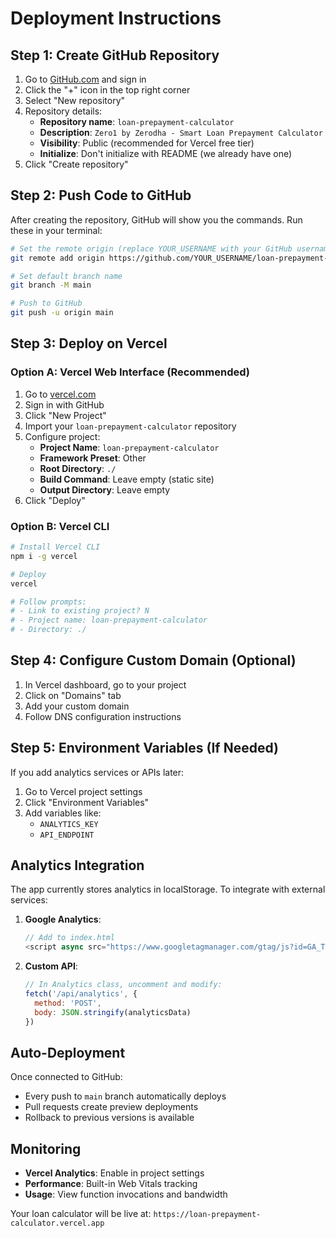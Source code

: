 # Deployment Instructions

## Step 1: Create GitHub Repository

1. Go to [GitHub.com](https://github.com) and sign in
2. Click the "+" icon in the top right corner
3. Select "New repository"
4. Repository details:
   - **Repository name**: `loan-prepayment-calculator`
   - **Description**: `Zero1 by Zerodha - Smart Loan Prepayment Calculator`
   - **Visibility**: Public (recommended for Vercel free tier)
   - **Initialize**: Don't initialize with README (we already have one)
5. Click "Create repository"

## Step 2: Push Code to GitHub

After creating the repository, GitHub will show you the commands. Run these in your terminal:

```bash
# Set the remote origin (replace YOUR_USERNAME with your GitHub username)
git remote add origin https://github.com/YOUR_USERNAME/loan-prepayment-calculator.git

# Set default branch name
git branch -M main

# Push to GitHub
git push -u origin main
```

## Step 3: Deploy on Vercel

### Option A: Vercel Web Interface (Recommended)
1. Go to [vercel.com](https://vercel.com)
2. Sign in with GitHub
3. Click "New Project"
4. Import your `loan-prepayment-calculator` repository
5. Configure project:
   - **Project Name**: `loan-prepayment-calculator`
   - **Framework Preset**: Other
   - **Root Directory**: `./`
   - **Build Command**: Leave empty (static site)
   - **Output Directory**: Leave empty
6. Click "Deploy"

### Option B: Vercel CLI
```bash
# Install Vercel CLI
npm i -g vercel

# Deploy
vercel

# Follow prompts:
# - Link to existing project? N
# - Project name: loan-prepayment-calculator
# - Directory: ./
```

## Step 4: Configure Custom Domain (Optional)

1. In Vercel dashboard, go to your project
2. Click on "Domains" tab
3. Add your custom domain
4. Follow DNS configuration instructions

## Step 5: Environment Variables (If Needed)

If you add analytics services or APIs later:
1. Go to Vercel project settings
2. Click "Environment Variables"
3. Add variables like:
   - `ANALYTICS_KEY`
   - `API_ENDPOINT`

## Analytics Integration

The app currently stores analytics in localStorage. To integrate with external services:

1. **Google Analytics**:
   ```javascript
   // Add to index.html
   <script async src="https://www.googletagmanager.com/gtag/js?id=GA_TRACKING_ID"></script>
   ```

2. **Custom API**:
   ```javascript
   // In Analytics class, uncomment and modify:
   fetch('/api/analytics', { 
     method: 'POST', 
     body: JSON.stringify(analyticsData) 
   })
   ```

## Auto-Deployment

Once connected to GitHub:
- Every push to `main` branch automatically deploys
- Pull requests create preview deployments
- Rollback to previous versions is available

## Monitoring

- **Vercel Analytics**: Enable in project settings
- **Performance**: Built-in Web Vitals tracking
- **Usage**: View function invocations and bandwidth

Your loan calculator will be live at: `https://loan-prepayment-calculator.vercel.app`
